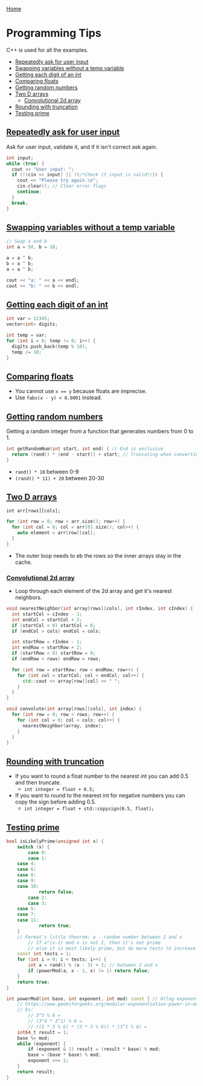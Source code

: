 [Home](../README.md#tools)

# Programming Tips
C++ is used for all the examples.

<!-- TOC -->

- [Repeatedly ask for user input](#repeatedly-ask-for-user-input)
- [Swapping variables without a temp variable](#swapping-variables-without-a-temp-variable)
- [Getting each digit of an int](#getting-each-digit-of-an-int)
- [Comparing floats](#comparing-floats)
- [Getting random numbers](#getting-random-numbers)
- [Two D arrays](#two-d-arrays)
	- [Convolutional 2d array](#convolutional-2d-array)
- [Rounding with truncation](#rounding-with-truncation)
- [Testing prime](#testing-prime)

<!-- /TOC -->

## [Repeatedly ask for user input](#programming-tips)
Ask for user input, validate it, and if it isn't correct ask again.

```C++
int input;
while (true) {
  cout << "User input: ";
  if (!(cin >> input) || !(/*Check if input is valid*/)) {
    cout << "Please try again.\n";
    cin.clear(); // Clear error flags
    continue;
  }
  break;
}
```

## [Swapping variables without a temp variable](#programming-tips)

```C++
// Swap a and b
int a = 50, b = 10;

a = a ^ b;
b = a ^ b;
a = a ^ b;

cout << "a: " << a << endl;
cout << "b: " << b << endl;
```

## [Getting each digit of an int](#programming-tips)

```C++
int var = 12345;
vector<int> digits;

int temp = var;
for (int i = 0; temp != 0; i++) {
  digits.push_back(temp % 10);
  temp /= 10;
}
```

## [Comparing floats](#programming-tips)
- You cannot use `x == y` because floats are imprecise.
- Use `fabs(x - y) < 0.0001` instead.

## [Getting random numbers](#programming-tips)
Getting a random integer from a function that generates numbers from 0 to 1.

```C++
int getRandomNum(int start, int end) { // End is exclusive
  return (rand() * (end - start)) + start; // Truncating when converting back into an int
}
```

- `rand() * 10` between 0-9
- `(rand() * 11) + 20` between 20-30

## [Two D arrays](#programming-tips)
`int arr[rows][cols];`

```C++
for (int row = 0; row < arr.size(); row++) {
  for (int col = 0; col < arr[0].size(); col++) {
    auto element = arr[row][col];
  }
}
```

- The outer loop needs to eb the rows so the inner arrays stay in the cache.

### [Convolutional 2d array](#programming-tips)
- Loop through each element of the 2d array and get it's nearest neighbors.

```C++
void nearestNeighbor(int array[rows][cols], int rIndex, int cIndex) {
  int startCol = cIndex - 1;
  int endCol = startCol + 2;
  if (startCol < 0) startCol = 0;
  if (endCol > cols) endCol = cols;

  int startRow = rIndex - 1;
  int endRow = startRow + 2;
  if (startRow < 0) startRow = 0;
  if (endRow > rows) endRow = rows;

  for (int row = startRow; row < endRow; row++) {
    for (int col = startCol; col < endCol; col++) {
      std::cout << array[row][col] << " ";
    }
  }
}

void convolute(int array[rows][cols], int index) {
  for (int row = 0; row < rows; row++) {
    for (int col = 0; col < cols; col++) {
      nearestNeighbor(array, index);
    }
  }
}
```

## [Rounding with truncation](#programming-tips)
- If you want to round a float number to the nearest int you can add 0.5 and then truncate.
  - `int integer = float + 0.5;`
- If you want to round to the nearest int for negative numbers you can copy the sign before adding 0.5.
  - `int integer = float + std::copysign(0.5, float);`

## [Testing prime](#programming-tips)

```C++
bool isLikelyPrime(unsigned int x) {
	switch (x) {
		case 0:
		case 1:
    case 4:
    case 6:
    case 8:
    case 9:
    case 10:
			return false;
		case 2:
		case 3:
    case 5:
    case 7:
    case 11:
			return true;
	}
	// Fermat's little theorem: a - random number between 2 and x
		// If a^(x-1) mod x is not 1, then it's not prime
		// else it is most likely prime, but do more tests to increase probability
	const int tests = 1;
	for (int i = 0; i < tests; i++) {
		int a = rand() % (x - 3) + 2; // between 2 and x
		if (powerMod(a, x - 1, x) != 1) return false;
	}
	return true;
}

int powerMod(int base, int exponent, int mod) const { // O(log exponent)
	// https://www.geeksforgeeks.org/modular-exponentiation-power-in-modular-arithmetic/
	// Ex:
		// 3^5 % 6 =
		// (3^4 * 3^1) % 6 =
		// ((3 * 3 % 6) * (3 * 3 % 6)) * (3^1 % 6) =
	int64_t result = 1;
	base %= mod;
	while (exponent) {
		if (exponent & 1) result = (result * base) % mod;
		base = (base * base) % mod;
		exponent >>= 1;
	}
	return result;
}
```